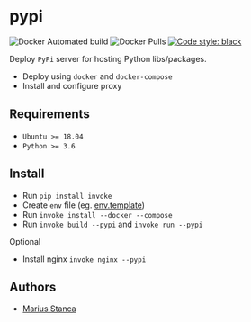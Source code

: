 # pypi

![Docker Automated build](https://img.shields.io/docker/automated/mariuss/pypi?style=flat-square)
![Docker Pulls](https://img.shields.io/docker/pulls/mariuss/pypi?style=flat-square)
[![Code style: black](https://img.shields.io/badge/code%20style-black-000000.svg?style=flat-square)](https://github.com/psf/black)

Deploy `PyPi` server for hosting Python libs/packages.

* Deploy using `docker` and `docker-compose`
* Install and configure proxy

## Requirements

* `Ubuntu >= 18.04`
* `Python >= 3.6`

## Install

* Run `pip install invoke`
* Create `env` file (eg. [env.template](env.template))
* Run `invoke install --docker --compose`
* Run `invoke build --pypi` and `invoke run --pypi`

Optional

* Install nginx `invoke nginx --pypi`

## Authors

* [Marius Stanca](mailto:me@marius.xyz)
